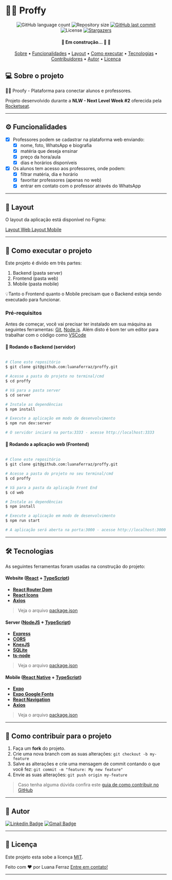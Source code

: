 # 👩‍🏫 Proffy

<p align="center">
  <img alt="GitHub language count" src="https://img.shields.io/github/languages/count/tgmarinho/README-ecoleta?color=%2304D361">

  <img alt="Repository size" src="https://img.shields.io/github/repo-size/tgmarinho/README-ecoleta">

  <a href="https://github.com/tgmarinho/README-ecoleta/commits/master">
    <img alt="GitHub last commit" src="https://img.shields.io/github/last-commit/tgmarinho/README-ecoleta">
  </a>
    
   <img alt="License" src="https://img.shields.io/badge/license-MIT-brightgreen">
   <a href="https://github.com/tgmarinho/README-ecoleta/stargazers">
    <img alt="Stargazers" src="https://img.shields.io/github/stars/tgmarinho/README-ecoleta?style=social">
  </a>

</p>

<h4 align="center"> 
	🚧 Em construção... 🚀 🚧
</h4>

<p align="center">
 <a href="#-sobre-o-projeto">Sobre</a> •
 <a href="#-funcionalidades">Funcionalidades</a> •
 <a href="#-layout">Layout</a> • 
 <a href="#-como-executar-o-projeto">Como executar</a> • 
 <a href="#-tecnologias">Tecnologias</a> • 
 <a href="#-contribuidores">Contribuidores</a> • 
 <a href="#-autor">Autor</a> • 
 <a href="#user-content--licença">Licença</a>
</p>


## 💻 Sobre o projeto

👩‍🏫 Proofy - Plataforma para conectar alunos e professores.


Projeto desenvolvido durante a **NLW - Next Level Week #2** oferecida pela [Rocketseat](https://rocketseat.com.br/).

---

## ⚙️ Funcionalidades

- [x] Professores podem se cadastrar na plataforma web enviando:
  - [x] nome, foto, WhatsApp e biografia
  - [x] matéria que deseja ensinar
  - [x] preço da hora/aula
  - [x] dias e horários disponíveis 

- [x] Os alunos tem acesso aos professores, onde podem:
  - [x] filtrar matéria, dia e horário 
  - [x] favoritar professores (apenas no web) 
  - [x] entrar em contato com o professor através do WhatsApp

---

## 🎨 Layout

O layout da aplicação está disponível no Figma:

<a href="https://www.figma.com/file/GHGS126t7WYjnPZdRKChJF/Proffy-Web">
  Layout Web
</a>

<a href="https://www.figma.com/file/e33KvgUpFdunXxJjHnK7CG/Proffy-Mobile">
  Layout Mobile
</a>

---

## 🚀 Como executar o projeto

Este projeto é divido em três partes:
1. Backend (pasta server) 
2. Frontend (pasta web)
3. Mobile (pasta mobile)

💡Tanto o Frontend quanto o Mobile precisam que o Backend esteja sendo executado para funcionar.

### Pré-requisitos

Antes de começar, você vai precisar ter instalado em sua máquina as seguintes ferramentas:
[Git](https://git-scm.com), [Node.js](https://nodejs.org/en/). 
Além disto é bom ter um editor para trabalhar com o código como [VSCode](https://code.visualstudio.com/)

#### 🎲 Rodando o Backend (servidor)

```bash

# Clone este repositório
$ git clone git@github.com:luanaferraz/proffy.git

# Acesse a pasta do projeto no terminal/cmd
$ cd proffy

# Vá para a pasta server
$ cd server

# Instale as dependências
$ npm install

# Execute a aplicação em modo de desenvolvimento
$ npm run dev:server

# O servidor inciará na porta:3333 - acesse http://localhost:3333 

```

#### 🧭 Rodando a aplicação web (Frontend)

```bash

# Clone este repositório
$ git clone git@github.com:luanaferraz/proffy.git

# Acesse a pasta do projeto no seu terminal/cmd
$ cd proffy

# Vá para a pasta da aplicação Front End
$ cd web

# Instale as dependências
$ npm install

# Execute a aplicação em modo de desenvolvimento
$ npm run start

# A aplicação será aberta na porta:3000 - acesse http://localhost:3000

```

---

## 🛠 Tecnologias

As seguintes ferramentas foram usadas na construção do projeto:

#### **Website**  ([React](https://reactjs.org/)  +  [TypeScript](https://www.typescriptlang.org/))

-   **[React Router Dom](https://github.com/ReactTraining/react-router/tree/master/packages/react-router-dom)**
-   **[React Icons](https://react-icons.github.io/react-icons/)**
-   **[Axios](https://github.com/axios/axios)**

> Veja o arquivo  [package.json](https://github.com/tgmarinho/README-ecoleta/blob/master/web/package.json)

#### **Server**  ([NodeJS](https://nodejs.org/en/)  +  [TypeScript](https://www.typescriptlang.org/))

-   **[Express](https://expressjs.com/)**
-   **[CORS](https://expressjs.com/en/resources/middleware/cors.html)**
-   **[KnexJS](http://knexjs.org/)**
-   **[SQLite](https://github.com/mapbox/node-sqlite3)**
-   **[ts-node](https://github.com/TypeStrong/ts-node)**

> Veja o arquivo  [package.json](https://github.com/luanaferraz/proffy/blob/master/server/package.json)

#### **Mobile**  ([React Native](http://www.reactnative.com/)  +  [TypeScript](https://www.typescriptlang.org/))

-   **[Expo](https://expo.io/)**
-   **[Expo Google Fonts](https://github.com/expo/google-fonts)**
-   **[React Navigation](https://reactnavigation.org/)**
-   **[Axios](https://github.com/axios/axios)**

> Veja o arquivo  [package.json](https://github.com/luanaferraz/proffy/blob/master/mobile/package.json)

---

## 💪 Como contribuir para o projeto

1. Faça um **fork** do projeto.
2. Crie uma nova branch com as suas alterações: `git checkout -b my-feature`
3. Salve as alterações e crie uma mensagem de commit contando o que você fez: `git commit -m "feature: My new feature"`
4. Envie as suas alterações: `git push origin my-feature`
> Caso tenha alguma dúvida confira este [guia de como contribuir no GitHub](./CONTRIBUTING.md)

---

## 🦸 Autor
[![Linkedin Badge](https://img.shields.io/badge/-Luana-blue?style=flat-square&logo=Linkedin&logoColor=white&link=https://www.linkedin.com/in/luana-ferraz-b384b713b/)](https://www.linkedin.com/in/luana-ferraz-b384b713b/) 
[![Gmail Badge](https://img.shields.io/badge/-luanarufino94@gmail.com-c14438?style=flat-square&logo=Gmail&logoColor=white&link=mailto:luanarufino94@gmail.com)](mailto:luanarufino94@gmail.com)

---

## 📝 Licença

Este projeto esta sobe a licença [MIT](./LICENSE).

Feito com ❤️ por Luana Ferraz [Entre em contato!](https://www.linkedin.com/in/luana-ferraz-b384b713b/)

---

